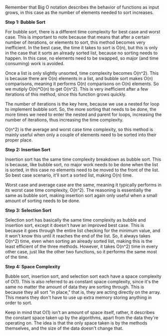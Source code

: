 Remember that Big O notation describes the behavior of functions as input grows, in this case as the number of elements needed to sort increases.

**Step 1: Bubble Sort**

For bubble sort, there is a different time complexity for best case and worst case. This is important to note because that means that after a certain number of iterations, or elements to sort, this method becomes very inefficient. In the best case, the time it takes to sort is O(n), but this is only in the case that it sorts an already sorted list, because no sorting needs to happen. In this case, no elements need to be swapped, so major (and time consuming) work is avoided.

Once a list is only slightly unsorted, time complexity becomes O(n^2). This is because there are O(n) elements in a list, and bubble sort makes O(n) comparisons, meaning it performs O(n) comparisons on O(n) elements. So we mutiply O(n)*O(n) to get O(n^2). This is very inefficient after a few iterations of this method, since this function grows quickly. 

The number of iterations is the key here, because we use a nested for loop to implement bubble sort. So, the more sorting that needs to be done, the more times we need to enter the nested and parent for loops, increasing the number of iterations, thus increasing the time complexity.

O(n^2) is the average and worst case time complexity, so this method is mainly useful when only a couple of elements need to be sorted into their proper place.

**Step 2: Insertion Sort**

Insertion sort has the same time complexity breakdown as bubble sort. This is because, like bubble sort, no major work needs to be done when the list is sorted, in this case no elements need to be moved to the front of the list.  So best case scenario, it'll sort a sorted list, making O(n) time. 

Worst case and average case are the same, meaning it typically performs in its worst case time complexity, O(n^2). The reasoning is essentially the same as bubble sort, making insertion sort again only useful when a small amount of sorting needs to be done. 

**Step 3: Selection Sort**

Selection sort has basically the same time complexity as bubble and insertion sort, except it doesn't have an improved best case. This is because it goes through the entire list checking for the minimum value, and it won't know this until it reaches the end of the list. So, it always takes O(n^2) time, even when sorting an already sorted list, making this is the least efficient of the three methods. However, it takes O(n^2) time in every other case, just like the other two functions, so it performs the same most of the time. 

**Step 4: Space Complexity**

Bubble sort, insertion sort, and selection sort each have a space complexity of O(1). This is also referred to as constant space complexity, since it's the same no matter the amount of data they are sorting through. This is because they all sort "in place," that is, they are acting directly on the array. This means they don't have to use up extra memory storing anything in order to sort. 

Keep in mind that O(1) isn't an amount of space itself, rather, it describes the constant space taken up by the algorithms, apart from the data they're operating on. The idea is that the only space taken is by the methods themselves, and the size of the data doesn't change that. 

